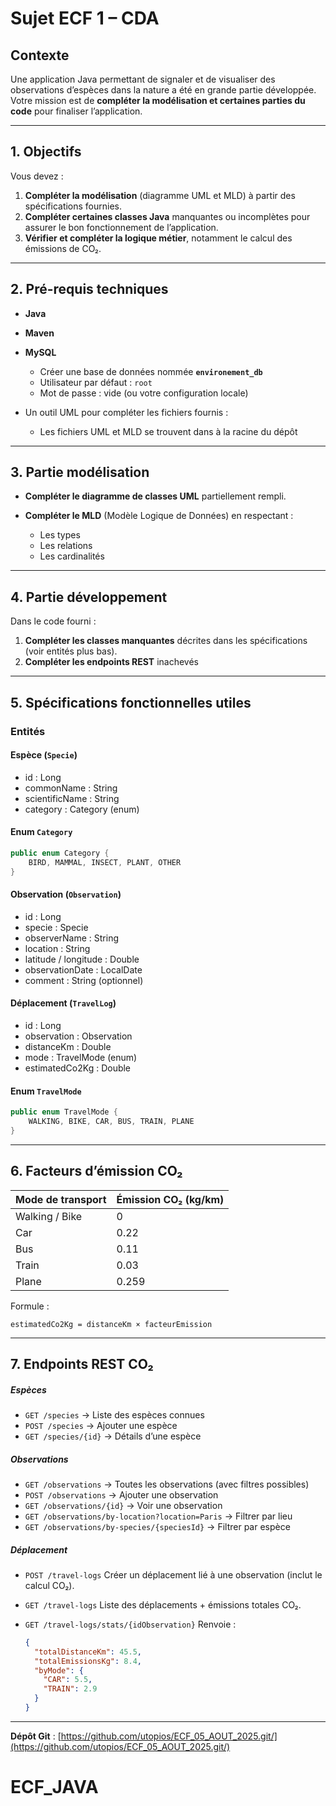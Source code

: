# **Sujet ECF 1 – CDA**

## **Contexte**

Une application Java permettant de signaler et de visualiser des observations d’espèces dans la nature a été en grande partie développée.
Votre mission est de **compléter la modélisation et certaines parties du code** pour finaliser l’application.

---

## **1. Objectifs**

Vous devez :

1. **Compléter la modélisation** (diagramme UML et MLD) à partir des spécifications fournies.
2. **Compléter certaines classes Java** manquantes ou incomplètes pour assurer le bon fonctionnement de l’application.
3. **Vérifier et compléter la logique métier**, notamment le calcul des émissions de CO₂.

---

## **2. Pré-requis techniques**

* **Java**
* **Maven**
* **MySQL**

  * Créer une base de données nommée **`environement_db`**
  * Utilisateur par défaut : `root`
  * Mot de passe : vide (ou votre configuration locale)
* Un outil UML pour compléter les fichiers fournis :
  * Les fichiers UML et MLD se trouvent dans à la racine du dépôt


---

## **3. Partie modélisation**

* **Compléter le diagramme de classes UML** partiellement rempli.
* **Compléter le MLD** (Modèle Logique de Données) en respectant :

  * Les types
  * Les relations
  * Les cardinalités

---

## **4. Partie développement**

Dans le code fourni :

1. **Compléter les classes manquantes** décrites dans les spécifications (voir entités plus bas).
2. **Compléter les endpoints REST** inachevés

---

## **5. Spécifications fonctionnelles utiles**

### **Entités**

#### Espèce (`Specie`)

* id : Long
* commonName : String
* scientificName : String
* category : Category (enum)

#### Enum `Category`

```java
public enum Category {
    BIRD, MAMMAL, INSECT, PLANT, OTHER
}
```

#### Observation (`Observation`)

* id : Long
* specie : Specie
* observerName : String
* location : String
* latitude / longitude : Double
* observationDate : LocalDate
* comment : String (optionnel)

#### Déplacement (`TravelLog`)

* id : Long
* observation : Observation
* distanceKm : Double
* mode : TravelMode (enum)
* estimatedCo2Kg : Double

#### Enum `TravelMode`

```java
public enum TravelMode {
    WALKING, BIKE, CAR, BUS, TRAIN, PLANE
}
```

---

## **6. Facteurs d’émission CO₂**

| Mode de transport | Émission CO₂ (kg/km) |
| ----------------- | -------------------- |
| Walking / Bike    | 0                    |
| Car               | 0.22                 |
| Bus               | 0.11                 |
| Train             | 0.03                 |
| Plane             | 0.259                |

Formule :

```
estimatedCo2Kg = distanceKm × facteurEmission
```

---

## **7. Endpoints REST CO₂**

##### Espèces

* `GET /species` → Liste des espèces connues
* `POST /species` → Ajouter une espèce
* `GET /species/{id}` → Détails d’une espèce

##### Observations

* `GET /observations` → Toutes les observations (avec filtres possibles)
* `POST /observations` → Ajouter une observation
* `GET /observations/{id}` → Voir une observation
* `GET /observations/by-location?location=Paris` → Filtrer par lieu
* `GET /observations/by-species/{speciesId}` → Filtrer par espèce

#####  Déplacement
* `POST /travel-logs`
  Créer un déplacement lié à une observation (inclut le calcul CO₂).
* `GET /travel-logs`
  Liste des déplacements + émissions totales CO₂.
* `GET /travel-logs/stats/{idObservation}`
  Renvoie :

  ```json
  {
    "totalDistanceKm": 45.5,
    "totalEmissionsKg": 8.4,
    "byMode": {
      "CAR": 5.5,
      "TRAIN": 2.9
    }
  }
---

**Dépôt Git** : [https://github.com/utopios/ECF_05_AOUT_2025.git/](https://github.com/utopios/ECF_05_AOUT_2025.git/)

# ECF_JAVA
